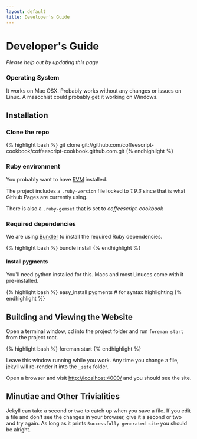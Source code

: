 ```yaml
---
layout: default
title: Developer's Guide
---
```


# Developer's Guide

_Please help out by updating this page_

### Operating System

It works on Mac OSX. Probably works without any changes or issues on Linux.
A masochist could probably get it working on Windows.

## Installation

### Clone the repo

{% highlight bash %}
git clone git://github.com/coffeescript-cookbook/coffeescript-cookbook.github.com.git
{% endhighlight %}

### Ruby environment

You probably want to have [RVM](http://rvm.io/) installed.

The project includes a `.ruby-version` file locked to
*1.9.3* since that is what Github Pages are currently using.

There is also a `.ruby-gemset` that is set to *coffeescript-cookbook*

### Required dependencies

We are using [Bundler](http://bundler.io/) to install the required Ruby dependencies.

{% highlight bash %}
bundle install
{% endhighlight %}

#### Install pygments

You'll need python installed for this.
Macs and most Linuces come with it pre-installed.

{% highlight bash %}
easy_install pygments # for syntax highlighting
{% endhighlight %}

## Building and Viewing the Website

Open a terminal window, cd into the project folder and run `foreman start` from the project root.

{% highlight bash %}
foreman start
{% endhighlight %}

Leave this window running while you work.
Any time you change a file, jekyll will re-render it into the `_site` folder.

Open a browser and visit <http://localhost:4000/> and you should see the site.

## Minutiae and Other Trivialities

Jekyll can take a second or two to catch up when you save a file. 
If you edit a file and don't see the changes in your browser, give it a second or two and try again.
As long as it prints `Successfully generated site` you should be alright.
